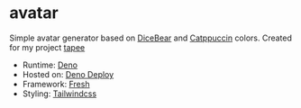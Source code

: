 # avatar

Simple avatar generator based on [DiceBear](https://www.dicebear.com/) and [Catppuccin](https://catppuccin.com/) colors.
Created for my project [tapee](https://tapee.su/)


- Runtime: [Deno](https://deno.com/)
- Hosted on: [Deno Deploy](https://deno.com/deploy/)
- Framework: [Fresh](https://fresh.deno.dev/)
- Styling: [Tailwindcss](https://tailwindcss.com/)

